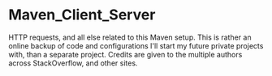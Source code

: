 # Maven_Client_Server
HTTP requests, and all else related to this Maven setup.
This is rather an online backup of code and configurations I'll start my future private projects with, than a separate project. 
Credits are given to the multiple authors across StackOverflow, and other sites. 
